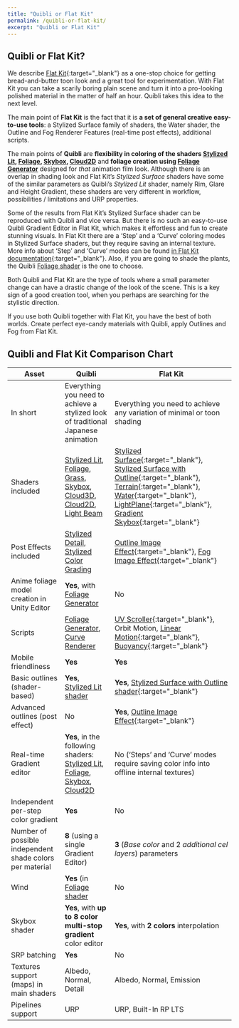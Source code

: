 ```yaml
---
title: "Quibli or Flat Kit"
permalink: /quibli-or-flat-kit/
excerpt: "Quibli or Flat Kit"
---
```


## Quibli or Flat Kit?

We describe [Flat Kit](http://u3d.as/1uVy){:target="_blank"} as a one-stop choice for getting bread-and-butter toon look and a great tool for experimentation. With Flat Kit you can take a scarily boring plain scene and turn it into a pro-looking polished material in the matter of half an hour. Quibli takes this idea to the next level.

The main point of **Flat Kit** is the fact that it is **a set of general creative easy-to-use tools**: a Stylized Surface family of shaders, the Water shader, the Outline and Fog Renderer Features (real-time post effects), additional scripts.

The main points of **Quibli** are **flexibility in coloring of the shaders [Stylized Lit](../stylized-lit-shader), [Foliage](../foliage-shader), [Skybox](../skybox-shader), [Cloud2D](../cloud2d-shader)** and **foliage creation using [Foliage Generator](../foliage-generator)** designed for _that_ animation film look. Although there is an overlap in shading look and Flat Kit’s _Stylized Surface_ shaders have some of the similar parameters as Quibli’s _Stylized Lit_ shader, namely Rim, Glare and Height Gradient, these shaders are very different in workflow, possibilities / limitations and URP properties.

Some of the results from Flat Kit’s Stylized Surface shader can be reproduced with Quibli and vice versa. But there is no such an easy-to-use Quibli Gradient Editor in Flat Kit, which makes it effortless and fun to create stunning visuals. In Flat Kit there are a ‘Step’ and a ‘Curve’ coloring modes in Stylized Surface shaders, but they require saving an internal texture. More info about ‘Step’ and ‘Curve’ modes can be found [in Flat Kit documentation](https://flatkit.dustyroom.com/#311-the-main-parameters-of-the-shader){:target="_blank"}. Also, if you are going to shade the plants, the Quibli [Foliage shader](../foliage-shader) is the one to choose.

Both Quibli and Flat Kit are the type of tools where a small parameter change can have a drastic change of the look of the scene. This is a key sign of a good creation tool, when you perhaps are searching for the stylistic direction.

If you use both Quibli together with Flat Kit, you have the best of both worlds. Create perfect eye-candy materials with Quibli, apply Outlines and Fog from Flat Kit.


## Quibli and Flat Kit Comparison Chart

| Asset | **Quibli** | **Flat Kit**
| --- | --- | --- |
| In short | Everything you need to achieve a stylized look of traditional Japanese animation | Everything you need to achieve any variation of minimal or toon shading |
| Shaders included | [Stylized Lit](../stylized-lit-shader), [Foliage](../foliage-shader), [Grass](../grass-shader), [Skybox](../skybox-shader), [Cloud3D](../cloud3d-shader), [Cloud2D](../cloud2d-shader), [Light Beam](../light-beam-shader) | [Stylized Surface](https://flatkit.dustyroom.com/#31-stylized-surface-shader){:target="_blank"}, [Stylized Surface with Outline](https://flatkit.dustyroom.com/#33-stylized-surface-with-outline-shader){:target="_blank"}, [Terrain](https://flatkit.dustyroom.com/#36-terrain-shader){:target="_blank"}, [Water](https://flatkit.dustyroom.com/#35-water-shader){:target="_blank"}, [LightPlane](https://flatkit.dustyroom.com/#37-lightplane-shader){:target="_blank"}, [Gradient Skybox](https://flatkit.dustyroom.com/#34-gradient-skybox-shader){:target="_blank"} |
| Post Effects included | [Stylized Detail](../stylized-detail-post-effect), [Stylized Color Grading](../stylized-color-grading-post-effect) | [Outline Image Effect](https://flatkit.dustyroom.com/#42-outline-image-effect){:target="_blank"}, [Fog Image Effect](https://flatkit.dustyroom.com/#41-fog-image-effect){:target="_blank"} |
| Anime foliage model creation in Unity Editor | **Yes**, with [Foliage Generator](../foliage-generator) | No |
| Scripts | [Foliage Generator](../foliage-generator), [Curve Renderer](../curve-renderer) | [UV Scroller](https://flatkit.dustyroom.com/#51-uv-scroller){:target="_blank"}, Orbit Motion, [Linear Motion](https://flatkit.dustyroom.com/#52-linear-motion){:target="_blank"}, [Buoyancy](https://flatkit.dustyroom.com/#53-buoyancy){:target="_blank"} |
| Mobile friendliness | **Yes** | **Yes** |
| Basic outlines (shader-based) | **Yes**, [Stylized Lit shader](../stylized-lit-shader) | **Yes**, [Stylized Surface with Outline shader](https://flatkit.dustyroom.com/#33-stylized-surface-with-outline-shader){:target="_blank"} |
| Advanced outlines (post effect) | No | **Yes**, [Outline Image Effect](https://flatkit.dustyroom.com/#42-outline-image-effect){:target="_blank"} |
| Real-time Gradient editor | **Yes**, in the following shaders: [Stylized Lit](../stylized-lit-shader), [Foliage](../foliage-shader), [Skybox](../skybox-shader), [Cloud2D](../cloud2d-shader)| No (‘Steps’ and ‘Curve’ modes require saving color info into offline internal textures) |
| Independent per-step color gradient | **Yes** | No |
| Number of possible independent shade colors per material | **8** (using a single Gradient Editor) | **3** (_Base color_ and 2 _additional cel layers_) parameters |
| Wind | **Yes** (in [Foliage shader](../foliage-shader) | No |
| Skybox shader | **Yes**, with **up to 8 color multi-stop gradient** color editor | **Yes**, with **2 colors** interpolation |
| SRP batching | **Yes** | No |
| Textures support (maps) in main shaders | Albedo, Normal, Detail | Albedo, Normal, Emission |
| Pipelines support | URP | URP, Built-In RP LTS |
